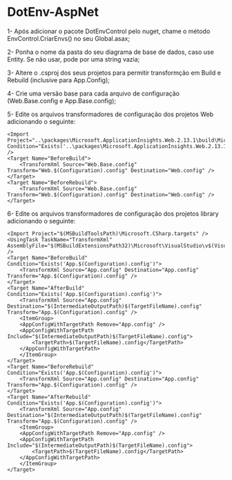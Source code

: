 # DotEnv-AspNet

1- Após adicionar o pacote DotEnvControl pelo nuget, chame o método EnvControl.CriarEnvs() no seu Global.asax;

2- Ponha o nome da pasta do seu diagrama de base de dados, caso use Entity. Se não usar, pode por uma string vazia;

3- Altere o .csproj dos seus projetos para permitir transformção em Build e Rebuild (inclusive para App.Config);

4- Crie uma versão base para cada arquivo de configuração (Web.Base.config e App.Base.config);

5- Edite os arquivos transformadores de configuração dos projetos Web adicionando o seguinte:
   
    <Import Project="..\packages\Microsoft.ApplicationInsights.Web.2.13.1\build\Microsoft.ApplicationInsights.Web.targets" Condition="Exists('..\packages\Microsoft.ApplicationInsights.Web.2.13.1\build\Microsoft.ApplicationInsights.Web.targets')" />  
    <Target Name="BeforeBuild">
        <TransformXml Source="Web.Base.config" Transform="Web.$(Configuration).config" Destination="Web.config" />
    </Target>
    <Target Name="BeforeRebuild">
        <TransformXml Source="Web.Base.config" Transform="Web.$(Configuration).config" Destination="Web.config" />
    </Target>

6- Edite os arquivos transformadores de configuração dos projetos library adicionando o seguinte:
    
    <Import Project="$(MSBuildToolsPath)\Microsoft.CSharp.targets" />
    <UsingTask TaskName="TransformXml" AssemblyFile="$(MSBuildExtensionsPath32)\Microsoft\VisualStudio\v$(VisualStudioVersion)\Web\Microsoft.Web.Publishing.Tasks.dll" />
    <Target Name="BeforeBuild" Condition="Exists('App.$(Configuration).config')">
        <TransformXml Source="App.config" Destination="App.config" Transform="App.$(Configuration).config" />
    </Target>
    <Target Name="AfterBuild" Condition="Exists('App.$(Configuration).config')">
        <TransformXml Source="App.config" Destination="$(IntermediateOutputPath)$(TargetFileName).config" Transform="App.$(Configuration).config" />
        <ItemGroup>
        <AppConfigWithTargetPath Remove="App.config" />
        <AppConfigWithTargetPath Include="$(IntermediateOutputPath)$(TargetFileName).config">
            <TargetPath>$(TargetFileName).config</TargetPath>
        </AppConfigWithTargetPath>
        </ItemGroup>
    </Target>
    <Target Name="BeforeRebuild" Condition="Exists('App.$(Configuration).config')">
        <TransformXml Source="App.config" Destination="App.config" Transform="App.$(Configuration).config" />
    </Target>
    <Target Name="AfterRebuild" Condition="Exists('App.$(Configuration).config')">
        <TransformXml Source="App.config" Destination="$(IntermediateOutputPath)$(TargetFileName).config" Transform="App.$(Configuration).config" />
        <ItemGroup>
        <AppConfigWithTargetPath Remove="App.config" />
        <AppConfigWithTargetPath Include="$(IntermediateOutputPath)$(TargetFileName).config">
            <TargetPath>$(TargetFileName).config</TargetPath>
        </AppConfigWithTargetPath>
        </ItemGroup>
    </Target>
